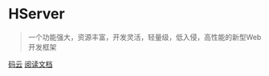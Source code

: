 <!-- _coverpage.md -->

# HServer 

> 一个功能强大，资源丰富，开发灵活，轻量级，低入侵，高性能的新型Web开发框架

[码云](https://gitee.com/HServer/HServer)
[阅读文档](readme.md)